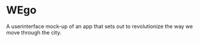 # WEgo
A userinterface mock-up of an app that sets out to revolutionize the way we move through the city.